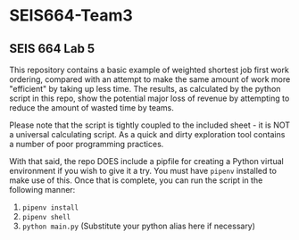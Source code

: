 # SEIS664-Team3

## SEIS 664 Lab 5

This repository contains a basic example of weighted shortest job first work ordering, compared with an attempt to make the same amount of work more "efficient" by taking up less time. The results, as calculated by the python script in this repo, show the potential major loss of revenue by attempting to reduce the amount of wasted time by teams.

Please note that the script is tightly coupled to the included sheet - it is NOT a universal calculating script. As a quick and dirty exploration tool contains a number of poor programming practices.

With that said, the repo DOES include a pipfile for creating a Python virtual environment if you wish to give it a try. You must have `pipenv` installed to make use of this. Once that is complete, you can run the script in the following manner:

1. `pipenv install`
2. `pipenv shell`
3. `python main.py` (Substitute your python alias here if necessary)

